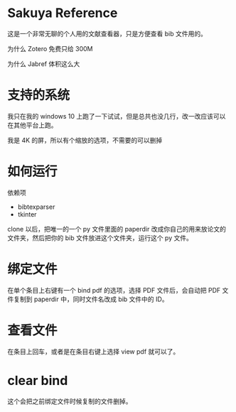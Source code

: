 # Sakuya Reference

这是一个非常无聊的个人用的文献查看器，只是方便查看 bib 文件用的。

为什么 Zotero 免费只给 300M

为什么 Jabref 体积这么大

# 支持的系统

我只在我的 windows 10 上跑了一下试试，但是总共也没几行，改一改应该可以在其他平台上跑。

我是 4K 的屏，所以有个缩放的选项，不需要的可以删掉

# 如何运行

依赖项
- bibtexparser
- tkinter

clone 以后，把唯一的一个 py 文件里面的 paperdir 改成你自己的用来放论文的文件夹，然后把你的 bib 文件放进这个文件夹，运行这个 py 文件。

# 绑定文件

在单个条目上右键有一个 bind pdf 的选项，选择 PDF 文件后，会自动把 PDF 文件复制到 paperdir 中，同时文件名改成 bib 文件中的 ID。

# 查看文件

在条目上回车，或者是在条目右键上选择 view pdf 就可以了。

# clear bind

这个会把之前绑定文件时候复制的文件删掉。